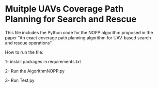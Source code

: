 # Muitple UAVs Coverage Path Planning for Search and Rescue
This file includes the Python code for the NOPP algorithm proposed in the paper "An exact coverage path planning algorithm for UAV-based search
and rescue operations".

How to run the file:

1- install packages in requirements.txt

2- Run the AlgorithmNOPP.py

3- Run Test.py


